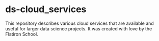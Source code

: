 # ds-cloud_services

This repository describes various cloud services that are available and useful for larger data science projects. It was created with love by the Flatiron School.
